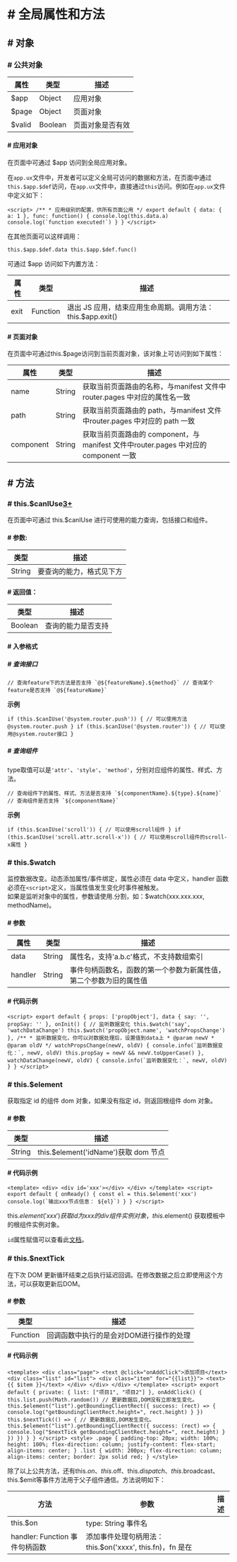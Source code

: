 <!-- 源地址: https://iot.mi.com/vela/quickapp/zh/guide/framework/script/global-data-method.html -->

# # 全局属性和方法

## # 对象

### # 公共对象

属性 | 类型 | 描述  
---|---|---  
$app | Object | 应用对象  
$page | Object | 页面对象  
$valid | Boolean | 页面对象是否有效  
  
#### # 应用对象

在页面中可通过 $app 访问到全局应用对象。

在`app.ux`文件中，开发者可以定义全局可访问的数据和方法，在页面中通过`this.$app.$def`访问，在`app.ux`文件中，直接通过`this`访问。例如在`app.ux`文件中定义如下：

``` <script> /** * 应用级别的配置，供所有页面公用 */ export default { data: { a: 1 }, func: function() { console.log(this.data.a) console.log(`function executed!`) } } </script> ```

在其他页面可以这样调用：

``` this.$app.$def.data this.$app.$def.func() ```

可通过 $app 访问如下内置方法：

属性 | 类型 | 描述  
---|---|---  
exit | Function | 退出 JS 应用，结束应用生命周期。调用方法：this.$app.exit()  
  
#### # 页面对象

在页面中可通过this.$page访问到当前页面对象，该对象上可访问到如下属性：

属性 | 类型 | 描述  
---|---|---  
name | String | 获取当前页面路由的名称，与manifest 文件中router.pages 中对应的属性名一致  
path | String | 获取当前页面路由的 path，与manifest 文件中router.pages 中对应的 path 一致  
component | String | 获取当前页面路由的 component，与manifest 文件中router.pages 中对应的 component 一致  
  
## # 方法

### # this.$canIUse[3+](</vela/quickapp/zh/guide/version/APILevel3>)

在页面中可通过 this.$canIUse 进行可使用的能力查询，包括接口和组件。

#### # 参数:

类型 | 描述  
---|---  
String | 要查询的能力，格式见下方  
  
#### # 返回值：

类型 | 描述  
---|---  
Boolean | 查询的能力是否支持  
  
#### # 入参格式

##### # 查询接口

``` // 查询feature下的方法是否支持 `@${featureName}.${method}` // 查询某个feature是否支持 `@${featureName}` ```

**示例**

``` if (this.$canIUse('@system.router.push')) { // 可以使用方法@system.router.push } if (this.$canIUse('@system.router')) { // 可以使用@system.router接口 } ```

##### # 查询组件

type取值可以是`'attr'`、`'style'`、`'method'`，分别对应组件的属性、样式、方法。

``` // 查询组件下的属性、样式、方法是否支持 `${componentName}.${type}.${name}` // 查询组件是否支持 `${componentName}` ```

**示例**

``` if (this.$canIUse('scroll')) { // 可以使用scroll组件 } if (this.$canIUse('scroll.attr.scroll-x')) { // 可以使用scroll组件的scroll-x属性 } ```

### # this.$watch

监控数据改变。动态添加属性/事件绑定，属性必须在 data 中定义，handler 函数必须在`<script>`定义，当属性值发生变化时事件被触发。  
如果是监听对象中的属性，参数请使用.分割，如：$watch(xxx.xxx.xxx, methodName)。

#### # 参数

属性 | 类型 | 描述  
---|---|---  
data | String | 属性名，支持'a.b.c'格式，不支持数组索引  
handler | String | 事件句柄函数名，函数的第一个参数为新属性值，第二个参数为旧的属性值  
  
#### # 代码示例

``` <script> export default { props: ['propObject'], data { say: '', propSay: '' }, onInit() { // 监听数据变化 this.$watch('say', 'watchDataChange') this.$watch('propObject.name', 'watchPropsChange') }, /** * 监听数据变化，你可以对数据处理后，设置值到data上 * @param newV * @param oldV */ watchPropsChange(newV, oldV) { console.info(`监听数据变化：`, newV, oldV) this.propSay = newV && newV.toUpperCase() }, watchDataChange(newV, oldV) { console.info(`监听数据变化：`, newV, oldV) } } </script> ```

### # this.$element

获取指定 id 的组件 dom 对象，如果没有指定 id，则返回根组件 dom 对象。

#### # 参数

类型 | 描述  
---|---  
String | this.$element('idName')获取 dom 节点  
  
#### # 代码示例

``` <template> <div> <div id='xxx'></div> </div> </template> <script> export default { onReady() { const el = this.$element('xxx') console.log(`输出xxx节点信息： ${el}`) } } </script> ```

this.$element('xxx') 获取 id 为 xxx 的 div 组件实例对象， this.$element() 获取模板中的根组件实例对象。

`id`属性赋值可以查看此[文档](</vela/quickapp/zh/components/general/properties.html>)。

### # this.$nextTick

在下次 DOM 更新循环结束之后执行延迟回调。在修改数据之后立即使用这个方法，可以获取更新后DOM。

#### # 参数

类型 | 描述  
---|---  
Function | 回调函数中执行的是会对DOM进行操作的处理  
  
#### # 代码示例

``` <template> <div class="page"> <text @click="onAddClick">添加项目</text> <div class="list" id="list"> <div class="item" for="{{list}}"> <text>{{ $item }}</text> </div> </div> </div> </template> <script> export default { private: { list: ["项目1", "项目2"] }, onAddClick() { this.list.push(Math.random()) // 更新数据后,DOM没有立即发生变化。 this.$element("list").getBoundingClientRect({ success: (rect) => { console.log("getBoundingClientRect.height=", rect.height) } }) this.$nextTick(() => { // 更新数据后,DOM发生变化。 this.$element("list").getBoundingClientRect({ success: (rect) => { console.log("$nextTick getBoundingClientRect.height=", rect.height) } }) }) } } </script> <style> .page { padding-top: 20px; width: 100%; height: 100%; flex-direction: column; justify-content: flex-start; align-items: center; } .list { width: 200px; flex-direction: column; align-items: center; border: 2px solid red; } </style> ```

除了以上公共方法，还有this.$on、this.$off、this.$dispatch、this.$broadcast、this.$emit等事件方法用于父子组件通信。方法说明如下：

方法 | 参数 | 描述  
---|---|---  
this.$on | type: String 事件名  
handler: Function 事件句柄函数 | 添加事件处理句柄用法：this.$on('xxxx', this.fn)，fn 是在<script>中定义的函数  
this.$off | type: String 事件名  
handler: Function 事件句柄函数 | 删除事件处理句柄用法：this.$off('xxxx', this.fn) this.$off('xxx') 删除指定事件的所有处理句柄  
this.$dispatch | type: String 事件名 | 向上层组件发送事件通知用法：this.$dispatch('xxx')正常情况下，会一直向上传递事件（冒泡）如果要停止冒泡，在事件句柄函数中调用evt.stop()即可  
this.$broadcast | type: String 事件名 | 向子组件发送事件通知用法：this.$broadcast('xxx')正常情况下，会一直向下传递事件如果要停止传递，在事件句柄函数中调用evt.stop()即可  
this.$emit | type: String 事件名  
data: Object 事件参数 | 触发事件，对应的句柄函数被调用用法：this.$emit('xxx') this.$emit('xxx', {a:1})传递的事件参数可在事件回调函数中，通过evt.detail来访问，例如evt.detail.a  
  
事件方法使用示例可参考[文档](</vela/quickapp/zh/guide/framework/template/component.html#父子组件通信>)。

← [ 媒体查询 ](</vela/quickapp/zh/guide/framework/style/media-query.html>) [ 页面数据对象 ](</vela/quickapp/zh/guide/framework/script/page-data.html>) → 

快速导航

对象

公共对象

方法

this.$canIUse

this.$watch

this.$element

this.$nextTick
